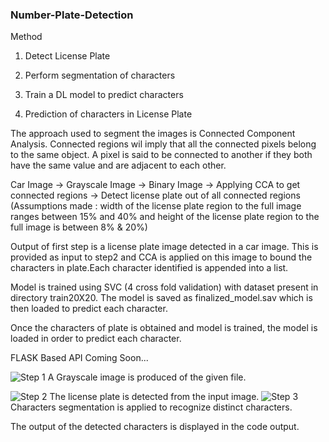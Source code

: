 ### Number-Plate-Detection

Method
1. Detect License Plate

2. Perform segmentation of characters

3. Train a DL model to predict characters

4. Prediction of characters in License Plate

The approach used to segment the images is Connected Component Analysis. Connected regions wil imply that all the connected pixels belong to the same object. A pixel is said to be connected to another if they both have the same value and are adjacent to each other.

Car Image -> Grayscale Image -> Binary Image -> Applying CCA to get connected regions -> Detect license plate out of all connected regions (Assumptions made : width of the license plate region to the full image ranges between 15% and 40% and height of the license plate region to the full image is between 8% & 20%)

Output of first step is a license plate image detected in a car image. This is provided as input to step2 and CCA is applied on this image to bound the characters in plate.Each character identified is appended into a list.

Model is trained using SVC (4 cross fold validation) with dataset present in directory train20X20. The model is saved as finalized_model.sav which is then loaded to predict each character.

Once the characters of plate is obtained and model is trained, the model is loaded in order to predict each character.

FLASK Based API Coming Soon...

![Step 1](https://user-images.githubusercontent.com/42993095/79063111-4a928180-7cbd-11ea-8002-4e381760e976.png)
A Grayscale image is produced of the given file.

![Step 2](https://user-images.githubusercontent.com/42993095/79063128-5d0cbb00-7cbd-11ea-8467-76cb71dde10a.png)
The license plate is detected from the input image.
![Step 3](https://user-images.githubusercontent.com/42993095/79063149-701f8b00-7cbd-11ea-804a-6206109b53ba.png)
Characters segmentation is applied to recognize distinct characters.

The output of the detected characters is displayed in the code output.


